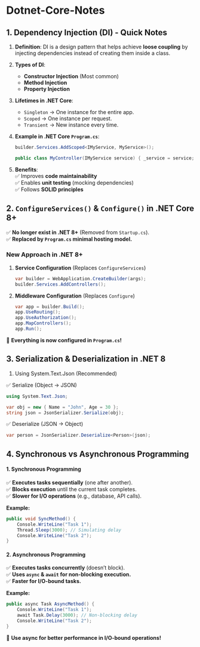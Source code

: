 # Dotnet-Core-Notes

## 1. **Dependency Injection (DI) - Quick Notes**  

1. **Definition**: DI is a design pattern that helps achieve **loose coupling** by injecting dependencies instead of creating them inside a class.  

2. **Types of DI**:  
   - **Constructor Injection** (Most common)  
   - **Method Injection**  
   - **Property Injection**  

3. **Lifetimes in .NET Core**:  
   - `Singleton` → One instance for the entire app.  
   - `Scoped` → One instance per request.  
   - `Transient` → New instance every time.  

4. **Example in .NET Core `Program.cs`**:  
   ```csharp
   builder.Services.AddScoped<IMyService, MyService>();  
   ```  
   ```csharp
   public class MyController(IMyService service) { _service = service; }
   ```  

5. **Benefits**:  
   ✅ Improves **code maintainability**  
   ✅ Enables **unit testing** (mocking dependencies)  
   ✅ Follows **SOLID principles**

## 2. **`ConfigureServices()` & `Configure()` in .NET Core 8+**  

✅ **No longer exist in .NET 8+** (Removed from `Startup.cs`).  
✅ **Replaced by `Program.cs` minimal hosting model.**  

### **New Approach in .NET 8+**  

1. **Service Configuration** (Replaces `ConfigureServices`)  
   ```csharp
   var builder = WebApplication.CreateBuilder(args);
   builder.Services.AddControllers();
   ```

2. **Middleware Configuration** (Replaces `Configure`)  
   ```csharp
   var app = builder.Build();
   app.UseRouting();
   app.UseAuthorization();
   app.MapControllers();
   app.Run();
   ```  

🚀 **Everything is now configured in `Program.cs`!**

## 3. Serialization & Deserialization in .NET 8
1. Using System.Text.Json (Recommended)
   
✅ Serialize (Object → JSON)

```csharp
using System.Text.Json;

var obj = new { Name = "John", Age = 30 };
string json = JsonSerializer.Serialize(obj);
```

✅ Deserialize (JSON → Object)

```csharp
var person = JsonSerializer.Deserialize<Person>(json);
```

## 4. **Synchronous vs Asynchronous Programming**  

#### **1. Synchronous Programming**  
✅ **Executes tasks sequentially** (one after another).  
✅ **Blocks execution** until the current task completes.  
✅ **Slower for I/O operations** (e.g., database, API calls).  

**Example:**  
```csharp
public void SyncMethod() {
    Console.WriteLine("Task 1");
    Thread.Sleep(3000); // Simulating delay
    Console.WriteLine("Task 2");
}
```

#### **2. Asynchronous Programming**  
✅ **Executes tasks concurrently** (doesn’t block).  
✅ **Uses `async` & `await` for non-blocking execution.**  
✅ **Faster for I/O-bound tasks.**  

**Example:**  
```csharp
public async Task AsyncMethod() {
    Console.WriteLine("Task 1");
    await Task.Delay(3000); // Non-blocking delay
    Console.WriteLine("Task 2");
}
```

🚀 **Use async for better performance in I/O-bound operations!**
